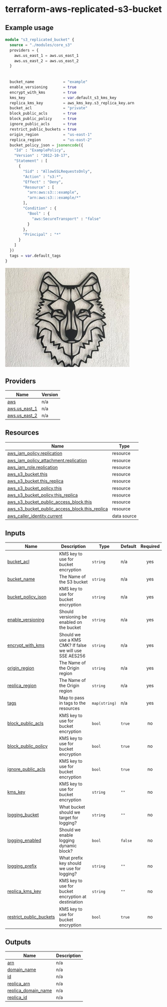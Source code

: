 # terraform-aws-replicated-s3-bucket

## Example usage

``` Terraform
module "s3_replicated_bucket" {
  source = "./modules/core_s3"
  providers = {
    aws.us_east_1 = aws.us_east_1
    aws.us_east_2 = aws.us_east_2
  }


  bucket_name             = "example"
  enable_versioning       = true
  encrypt_with_kms        = true
  kms_key                 = var.default_s3_kms_key
  replica_kms_key         = aws_kms_key.s3_replica_key.arn
  bucket_acl              = "private"
  block_public_acls       = true
  block_public_policy     = true
  ignore_public_acls      = true
  restrict_public_buckets = true
  origin_region           = "us-east-1"
  replica_region          = "us-east-2"
  bucket_policy_json = jsonencode({
    "Id" : "ExamplePolicy",
    "Version" : "2012-10-17",
    "Statement" : [
      {
        "Sid" : "AllowSSLRequestsOnly",
        "Action" : "s3:*",
        "Effect" : "Deny",
        "Resource" : [
          "arn:aws:s3:::example",
          "arn:aws:s3:::example/*"
        ],
        "Condition" : {
          "Bool" : {
            "aws:SecureTransport" : "false"
          }
        },
        "Principal" : "*"
      }
    ]
  })
  tags = var.default_tags
}
```
<!-- BEGIN_TF_DOCS -->

<img src="https://raw.githubusercontent.com/Lupus-Metallum/brand/master/images/logo.jpg" width="400"/>



## Providers

| Name | Version |
|------|---------|
| <a name="provider_aws"></a> [aws](#provider\_aws) | n/a |
| <a name="provider_aws.us_east_1"></a> [aws.us\_east\_1](#provider\_aws.us\_east\_1) | n/a |
| <a name="provider_aws.us_east_2"></a> [aws.us\_east\_2](#provider\_aws.us\_east\_2) | n/a |

## Resources

| Name | Type |
|------|------|
| [aws_iam_policy.replication](https://registry.terraform.io/providers/hashicorp/aws/latest/docs/resources/iam_policy) | resource |
| [aws_iam_policy_attachment.replication](https://registry.terraform.io/providers/hashicorp/aws/latest/docs/resources/iam_policy_attachment) | resource |
| [aws_iam_role.replication](https://registry.terraform.io/providers/hashicorp/aws/latest/docs/resources/iam_role) | resource |
| [aws_s3_bucket.this](https://registry.terraform.io/providers/hashicorp/aws/latest/docs/resources/s3_bucket) | resource |
| [aws_s3_bucket.this_replica](https://registry.terraform.io/providers/hashicorp/aws/latest/docs/resources/s3_bucket) | resource |
| [aws_s3_bucket_policy.this](https://registry.terraform.io/providers/hashicorp/aws/latest/docs/resources/s3_bucket_policy) | resource |
| [aws_s3_bucket_policy.this_replica](https://registry.terraform.io/providers/hashicorp/aws/latest/docs/resources/s3_bucket_policy) | resource |
| [aws_s3_bucket_public_access_block.this](https://registry.terraform.io/providers/hashicorp/aws/latest/docs/resources/s3_bucket_public_access_block) | resource |
| [aws_s3_bucket_public_access_block.this_replica](https://registry.terraform.io/providers/hashicorp/aws/latest/docs/resources/s3_bucket_public_access_block) | resource |
| [aws_caller_identity.current](https://registry.terraform.io/providers/hashicorp/aws/latest/docs/data-sources/caller_identity) | data source |

## Inputs

| Name | Description | Type | Default | Required |
|------|-------------|------|---------|:--------:|
| <a name="input_bucket_acl"></a> [bucket\_acl](#input\_bucket\_acl) | KMS key to use for bucket encryption | `string` | n/a | yes |
| <a name="input_bucket_name"></a> [bucket\_name](#input\_bucket\_name) | The Name of the S3 bucket | `string` | n/a | yes |
| <a name="input_bucket_policy_json"></a> [bucket\_policy\_json](#input\_bucket\_policy\_json) | KMS key to use for bucket encryption | `string` | n/a | yes |
| <a name="input_enable_versioning"></a> [enable\_versioning](#input\_enable\_versioning) | Should versioning be enabled on the bucket | `string` | n/a | yes |
| <a name="input_encrypt_with_kms"></a> [encrypt\_with\_kms](#input\_encrypt\_with\_kms) | Should we use a KMS CMK? If false we will use SSE AES256 | `string` | n/a | yes |
| <a name="input_origin_region"></a> [origin\_region](#input\_origin\_region) | The Name of the Origin region | `string` | n/a | yes |
| <a name="input_replica_region"></a> [replica\_region](#input\_replica\_region) | The Name of the Origin region | `string` | n/a | yes |
| <a name="input_tags"></a> [tags](#input\_tags) | Map to pass in tags to the resources | `map(string)` | n/a | yes |
| <a name="input_block_public_acls"></a> [block\_public\_acls](#input\_block\_public\_acls) | KMS key to use for bucket encryption | `bool` | `true` | no |
| <a name="input_block_public_policy"></a> [block\_public\_policy](#input\_block\_public\_policy) | KMS key to use for bucket encryption | `bool` | `true` | no |
| <a name="input_ignore_public_acls"></a> [ignore\_public\_acls](#input\_ignore\_public\_acls) | KMS key to use for bucket encryption | `bool` | `true` | no |
| <a name="input_kms_key"></a> [kms\_key](#input\_kms\_key) | KMS key to use for bucket encryption | `string` | `""` | no |
| <a name="input_logging_bucket"></a> [logging\_bucket](#input\_logging\_bucket) | What bucket should we target for logging? | `string` | `""` | no |
| <a name="input_logging_enabled"></a> [logging\_enabled](#input\_logging\_enabled) | Should we enable logging dynamic block? | `bool` | `false` | no |
| <a name="input_logging_prefix"></a> [logging\_prefix](#input\_logging\_prefix) | What prefix key should we use for logging? | `string` | `""` | no |
| <a name="input_replica_kms_key"></a> [replica\_kms\_key](#input\_replica\_kms\_key) | KMS key to use for bucket encryption at destiniation | `string` | `""` | no |
| <a name="input_restrict_public_buckets"></a> [restrict\_public\_buckets](#input\_restrict\_public\_buckets) | KMS key to use for bucket encryption | `bool` | `true` | no |

## Outputs

| Name | Description |
|------|-------------|
| <a name="output_arn"></a> [arn](#output\_arn) | n/a |
| <a name="output_domain_name"></a> [domain\_name](#output\_domain\_name) | n/a |
| <a name="output_id"></a> [id](#output\_id) | n/a |
| <a name="output_replica_arn"></a> [replica\_arn](#output\_replica\_arn) | n/a |
| <a name="output_replica_domain_name"></a> [replica\_domain\_name](#output\_replica\_domain\_name) | n/a |
| <a name="output_replica_id"></a> [replica\_id](#output\_replica\_id) | n/a |
<!-- END_TF_DOCS -->